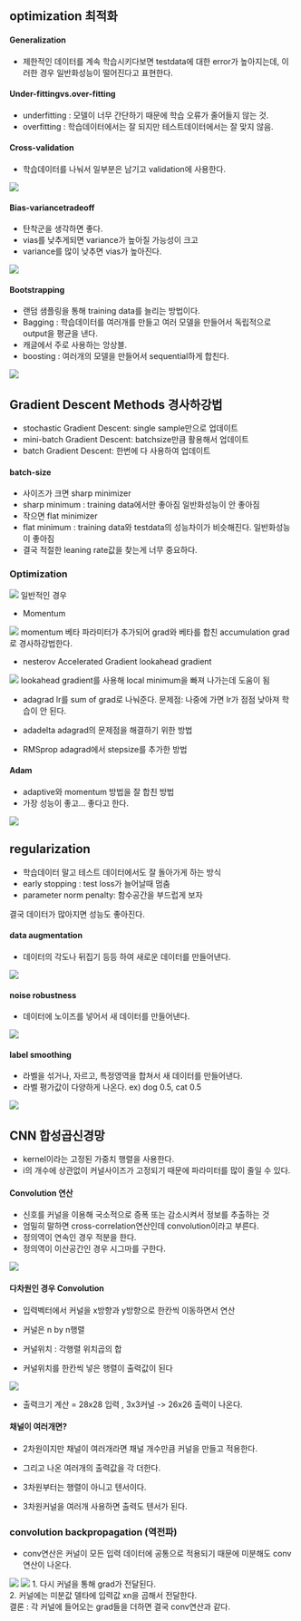 ## optimization 최적화
#### Generalization
- 제한적인 데이터를 계속 학습시키다보면 testdata에 대한 error가 높아지는데, 이러한 경우 일반화성능이 떨어진다고 표현한다.

#### Under-fittingvs.over-fitting
- underfitting : 모델이 너무 간단하기 때문에 학습 오류가 줄어들지 않는 것.
- overfitting : 학습데이터에서는 잘 되지만 테스트데이터에서는 잘 맞지 않음.

#### Cross-validation
- 학습데이터를 나눠서 일부분은 남기고 validation에 사용한다.
<img src=image/crossv.PNG>

#### Bias-variancetradeoff
- 탄착군을 생각하면 좋다.
- vias를 낮추게되면 variance가 높아질 가능성이 크고
- variance를 많이 낮추면 vias가 높아진다.
<img src=image/viasvar.PNG>

#### Bootstrapping
- 랜덤 샘플링을 통해 training data를 늘리는 방법이다.
- Bagging : 학습데이터를 여러개를 만들고 여러 모델을 만들어서 독립적으로 output을 평균을 낸다. 
- 캐글에서 주로 사용하는 앙상블.
- boosting : 여러개의 모델을 만들어서 sequential하게 합친다.
<img src=image/bootstrap.PNG>

## Gradient Descent Methods 경사하강법 
- stochastic Gradient Descent: single sample만으로 업데이트
- mini-batch Gradient Descent: batchsize만큼 활용해서 업데이트
- batch      Gradient Descent: 한번에 다 사용하여 업데이트

#### batch-size 
- 사이즈가 크면 sharp minimizer
- sharp minimum : training data에서만 좋아짐 일반화성능이 안 좋아짐
- 작으면 flat minimizer 
- flat minimum : training data와 testdata의 성능차이가 비슷해진다. 일반화성능이 좋아짐
- 결국 적절한 leaning rate값을 찾는게 너무 중요하다.

### Optimization
<img src=image/optbasic.PNG>
일반적인 경우

- Momentum
<img src=image/optmom.PNG>
momentum 베타 파라미터가 추가되어 grad와 베타를 합친 accumulation grad로 경사하강법한다.

- nesterov Accelerated Gradient lookahead gradient 
<img src=image/optlook.PNG>
lookahead gradient를 사용해 local minimum을 빠져 나가는데 도움이 됨

- adagrad
lr를 sum of grad로 나눠준다. 
문제점: 나중에 가면 lr가 점점 낮아져 학습이 안 된다.

- adadelta 
adagrad의 문제점을 해결하기 위한 방법

- RMSprop
adagrad에서 stepsize를 추가한 방법

#### Adam
- adaptive와 momentum 방법을 잘 합친 방법
- 가장 성능이 좋고... 좋다고 한다.
<img src=image/adam.PNG>

## regularization 
- 학습데이터 말고 테스트 데이터에서도 잘 돌아가게 하는 방식
- early stopping : test loss가 늘어날때 멈춤
- parameter norm penalty: 함수공간을 부드럽게 보자

결국 데이터가 많아지면 성능도 좋아진다.
#### data augmentation
- 데이터의 각도나 뒤집기 등등 하여 새로운 데이터를 만들어낸다. 
<img src=image/aug.PNG>

#### noise robustness
- 데이터에 노이즈를 넣어서 새 데이터를 만들어낸다.
<img src=image/noise.PNG>

#### label smoothing
- 라벨을 섞거나, 자르고, 특정영역을 합쳐서 새 데이터를 만들어낸다.
- 라벨 평가값이 다양하게 나온다. ex) dog 0.5, cat 0.5
<img src=image/smooth.PNG>

## CNN 합성곱신경망
- kernel이라는 고정된 가중치 행렬을 사용한다.
- i의 개수에 상관없이 커널사이즈가 고정되기 때문에 파라미터를 많이 줄일 수 있다.

#### Convolution 연산
- 신호를 커널을 이용해 국소적으로 증폭 또는 감소시켜서 정보를 추출하는 것
- 엄밀히 말하면 cross-correlation연산인데 convolution이라고 부른다.
- 정의역이 연속인 경우 적분을 한다.
- 정의역이 이산공간인 경우 시그마를 구한다.
<img src=image/cnncalc.PNG>

#### 다차원인 경우 Convolution
- 입력벡터에서 커널을 x방향과 y방향으로 한칸씩 이동하면서 연산
- 커널은 n by n행렬

- 커널위치 : 각행렬 위치곱의 합
- 커널위치를 한칸씩 넣은 행렬이 출력값이 된다
<img src=image/2dconv.PNG>

- 출력크기 계산 = 28x28 입력 , 3x3커널 -> 26x26 출력이 나온다.

#### 채널이 여러개면?
- 2차원이지만 채널이 여러개라면 채널 개수만큼 커널을 만들고 적용한다.
- 그리고 나온 여러개의 출력값을 각 더한다.

- 3차원부터는 행렬이 아니고 텐서이다.
- 3차원커널을 여러개 사용하면 출력도 텐서가 된다.

### convolution backpropagation (역전파)
- conv연산은 커널이 모든 입력 데이터에 공통으로 적용되기 때문에 미분해도 conv연산이 나온다.
<img src=image/convback.PNG>


<img src=image/convbackfin.PNG>
1. 다시 커널을 통해 grad가 전달된다.<br/>
2. 커널에는 미분값 델타에 입력값 xn을 곱해서 전달한다.<br/>
결론 : 각 커널에 들어오는 grad들을 더하면 결국 conv연산과 같다.<br/>

